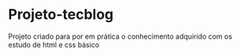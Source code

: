 # Projeto-tecblog


Projeto criado para por em prática o conhecimento adquirido com os estudo de html e css básico
